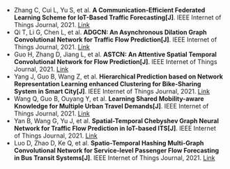 * Zhang C, Cui L, Yu S, et al. <b>A Communication-Efficient Federated Learning Scheme for IoT-Based Traffic Forecasting[J]</b>. IEEE Internet of Things Journal, 2021. [Link](https://ieeexplore.ieee.org/abstract/document/9634121/)
* Qi T, Li G, Chen L, et al. <b>ADGCN: An Asynchronous Dilation Graph Convolutional Network for Traffic Flow Prediction[J]</b>. IEEE Internet of Things Journal, 2021. [Link](https://ieeexplore.ieee.org/abstract/document/9506840/)
* Guo H, Zhang D, Jiang L, et al. <b>ASTCN: An Attentive Spatial Temporal Convolutional Network for Flow Prediction[J]</b>. IEEE Internet of Things Journal, 2021. [Link](https://ieeexplore.ieee.org/abstract/document/9511315/)
* Yang J, Guo B, Wang Z, et al. <b>Hierarchical Prediction based on Network Representation Learning enhanced Clustering for Bike-Sharing System in Smart City[J]</b>. IEEE Internet of Things Journal, 2021. [Link](https://ieeexplore.ieee.org/abstract/document/9245516/)
* Wang Q, Guo B, Ouyang Y, et al. <b>Learning Shared Mobility-aware Knowledge for Multiple Urban Travel Demands[J]</b>. IEEE Internet of Things Journal, 2021. [Link](https://ieeexplore.ieee.org/abstract/document/9547337/)
* Yan B, Wang G, Yu J, et al. <b>Spatial-Temporal Chebyshev Graph Neural Network for Traffic Flow Prediction in IoT-based ITS[J]</b>. IEEE Internet of Things Journal, 2021. [Link](https://ieeexplore.ieee.org/abstract/document/9515359/)
* Luo D, Zhao D, Ke Q, et al. <b>Spatio-Temporal Hashing Multi-Graph Convolutional Network for Service-level Passenger Flow Forecasting in Bus Transit Systems[J]</b>. IEEE Internet of Things Journal, 2021. [Link](https://ieeexplore.ieee.org/abstract/document/9552231/)
